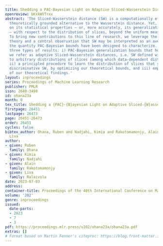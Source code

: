 ```yaml
---
title: Shedding a PAC-Bayesian Light on Adaptive Sliced-Wasserstein Distances
openreview: bKxkWVTrxx
abstract: 'The Sliced-Wasserstein distance (SW) is a computationally efficient and
  theoretically grounded alternative to the Wasserstein distance. Yet, the literature
  on its statistical properties – or, more accurately, its generalization properties
  – with respect to the distribution of slices, beyond the uniform measure, is scarce.
  To bring new contributions to this line of research, we leverage the PAC-Bayesian
  theory and a central observation that SW may be interpreted as an average risk,
  the quantity PAC-Bayesian bounds have been designed to characterize. We provide
  three types of results: i) PAC-Bayesian generalization bounds that hold on what
  we refer as adaptive Sliced-Wasserstein distances, i.e. SW defined with respect
  to arbitrary distributions of slices (among which data-dependent distributions),
  ii) a principled procedure to learn the distribution of slices that yields maximally
  discriminative SW, by optimizing our theoretical bounds, and iii) empirical illustrations
  of our theoretical findings.'
layout: inproceedings
series: Proceedings of Machine Learning Research
publisher: PMLR
issn: 2640-3498
id: ohana23a
month: 0
tex_title: Shedding a {PAC}-{B}ayesian Light on Adaptive Sliced-{W}asserstein Distances
firstpage: 26451
lastpage: 26473
page: 26451-26473
order: 26451
cycles: false
bibtex_author: Ohana, Ruben and Nadjahi, Kimia and Rakotomamonjy, Alain and Ralaivola,
  Liva
author:
- given: Ruben
  family: Ohana
- given: Kimia
  family: Nadjahi
- given: Alain
  family: Rakotomamonjy
- given: Liva
  family: Ralaivola
date: 2023-07-03
address: 
container-title: Proceedings of the 40th International Conference on Machine Learning
volume: '202'
genre: inproceedings
issued:
  date-parts:
  - 2023
  - 7
  - 3
pdf: https://proceedings.mlr.press/v202/ohana23a/ohana23a.pdf
extras: []
# Format based on Martin Fenner's citeproc: https://blog.front-matter.io/posts/citeproc-yaml-for-bibliographies/
---
```

